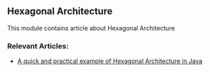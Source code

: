 ## Hexagonal Architecture

This module contains article about Hexagonal Architecture

### Relevant Articles:

- [A quick and practical example of Hexagonal Architecture in Java](https://drafts.baeldung.com/a-quick-and-practical-example-of-hexagonal-architecture-in-java)

